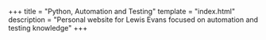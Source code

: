 +++
title = "Python, Automation and Testing"
template = "index.html"
description = "Personal website for Lewis Evans focused on automation and testing knowledge"
+++
